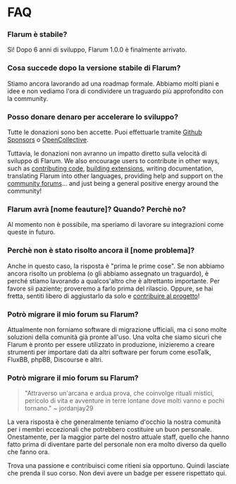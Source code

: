 # FAQ

### Flarum è stabile?

Sì! Dopo 6 anni di sviluppo, Flarum 1.0.0 è finalmente arrivato.

### Cosa succede dopo la versione stabile di Flarum?

Stiamo ancora lavorando ad una roadmap formale. Abbiamo molti piani e idee e non vediamo l'ora di condividere un traguardo più approfondito con la community.

### Posso donare denaro per accelerare lo sviluppo?

Tutte le donazioni sono ben accette. Puoi effettuarle tramite [Github Sponsors](https://github.com/sponsors/flarum) o [OpenCollective](https://opencollective.com/flarum).

Tuttavia, le donazioni non avranno un impatto diretto sulla velocità di sviluppo di Flarum. We also encourage users to contribute in other ways, such as [contributing code](contributing.md), [building extensions](./extend/README.md), writing documentation, translating Flarum into other languages, providing help and support on the [community forums](https://discuss.flarum.org/)... and just being a general positive energy around the community!

### Flarum avrà [nome feauture]? Quando? Perchè no?

Al momento non è possibile, ma speriamo di lavorare su integrazioni come queste in futuro.

### Perchè non è stato risolto ancora il [nome problema]?

Anche in questo caso, la risposta è "prima le prime cose". Se non abbiamo ancora risolto un problema (o gli abbiamo assegnato un traguardo), è perché stiamo lavorando a qualcos'altro che è altrettanto importante. Per favore sii paziente; proveremo a farlo prima del rilascio. Oppure, se hai fretta, sentiti libero di aggiustarlo da solo e [contribuire al progetto](contributing.md)!

### Potrò migrare il mio forum su Flarum?

Attualmente non forniamo software di migrazione ufficiali, ma ci sono molte soluzioni della comunità già pronte all'uso. Una volta che siamo sicuri che Flarum è pronto per essere utilizzato in produzione, inizieremo a creare strumenti per importare dati da altri software per forum come esoTalk, FluxBB, phpBB, Discourse e altri.

### Potrò migrare il mio forum su Flarum?

> "Attraverso un'arcana e ardua prova, che coinvolge rituali mistici, pericolo di vita e avventure in terre lontane dove molti vanno e pochi tornano." ~ jordanjay29

La vera risposta è che generalmente teniamo d'occhio la nostra comunità per i membri eccezionali che potrebbero costituire un buon personale. Onestamente, per la maggior parte del nostro attuale staff, quello che hanno fatto prima di diventare parte del personale non era molto diverso da quello che fanno ora.

Trova una passione e contribuisci come ritieni sia opportuno. Quindi lasciate che prenda il suo corso. Non devi avere un badge per essere rispettato qui.
